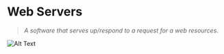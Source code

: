 # Web Servers
   > *A software that serves up/respond to a request for a web resources.*

![Alt Text](https://media.giphy.com/media/vFKqnCdLPNOKc/giphy.gif)
